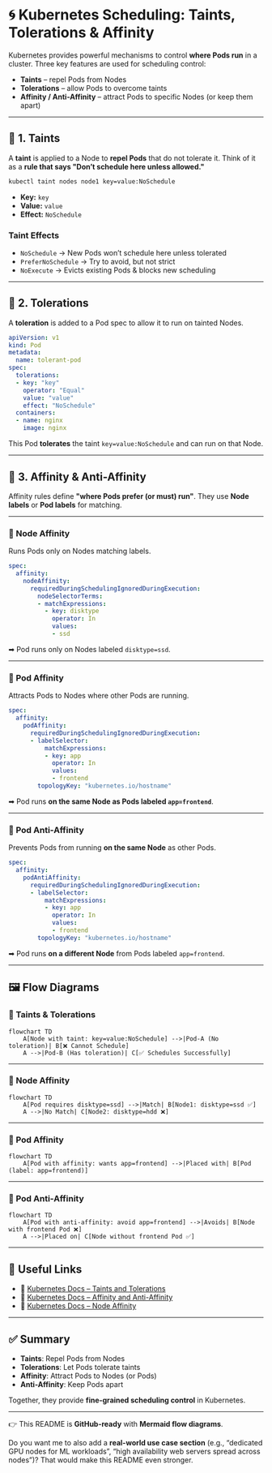 
# 🌀 Kubernetes Scheduling: Taints, Tolerations & Affinity

Kubernetes provides powerful mechanisms to control **where Pods run** in a cluster.
Three key features are used for scheduling control:

* **Taints** – repel Pods from Nodes
* **Tolerations** – allow Pods to overcome taints
* **Affinity / Anti-Affinity** – attract Pods to specific Nodes (or keep them apart)

---

## 📌 1. Taints

A **taint** is applied to a Node to **repel Pods** that do not tolerate it.
Think of it as a **rule that says "Don’t schedule here unless allowed."**

```bash
kubectl taint nodes node1 key=value:NoSchedule
```

* **Key:** `key`
* **Value:** `value`
* **Effect:** `NoSchedule`

### Taint Effects

* `NoSchedule` → New Pods won’t schedule here unless tolerated
* `PreferNoSchedule` → Try to avoid, but not strict
* `NoExecute` → Evicts existing Pods & blocks new scheduling

---

## 📌 2. Tolerations

A **toleration** is added to a Pod spec to allow it to run on tainted Nodes.

```yaml
apiVersion: v1
kind: Pod
metadata:
  name: tolerant-pod
spec:
  tolerations:
  - key: "key"
    operator: "Equal"
    value: "value"
    effect: "NoSchedule"
  containers:
  - name: nginx
    image: nginx
```

This Pod **tolerates** the taint `key=value:NoSchedule` and can run on that Node.

---

## 📌 3. Affinity & Anti-Affinity

Affinity rules define **"where Pods prefer (or must) run"**.
They use **Node labels** or **Pod labels** for matching.

---

### 🔹 Node Affinity

Runs Pods only on Nodes matching labels.

```yaml
spec:
  affinity:
    nodeAffinity:
      requiredDuringSchedulingIgnoredDuringExecution:
        nodeSelectorTerms:
        - matchExpressions:
          - key: disktype
            operator: In
            values:
            - ssd
```

➡ Pod runs only on Nodes labeled `disktype=ssd`.

---

### 🔹 Pod Affinity

Attracts Pods to Nodes where other Pods are running.

```yaml
spec:
  affinity:
    podAffinity:
      requiredDuringSchedulingIgnoredDuringExecution:
      - labelSelector:
          matchExpressions:
          - key: app
            operator: In
            values:
            - frontend
        topologyKey: "kubernetes.io/hostname"
```

➡ Pod runs **on the same Node as Pods labeled `app=frontend`**.

---

### 🔹 Pod Anti-Affinity

Prevents Pods from running **on the same Node** as other Pods.

```yaml
spec:
  affinity:
    podAntiAffinity:
      requiredDuringSchedulingIgnoredDuringExecution:
      - labelSelector:
          matchExpressions:
          - key: app
            operator: In
            values:
            - frontend
        topologyKey: "kubernetes.io/hostname"
```

➡ Pod runs **on a different Node** from Pods labeled `app=frontend`.

---

## 🖼️ Flow Diagrams

### 🔹 Taints & Tolerations

```mermaid
flowchart TD
    A[Node with taint: key=value:NoSchedule] -->|Pod-A (No toleration)| B[❌ Cannot Schedule]
    A -->|Pod-B (Has toleration)| C[✅ Schedules Successfully]
```

---

### 🔹 Node Affinity

```mermaid
flowchart TD
    A[Pod requires disktype=ssd] -->|Match| B[Node1: disktype=ssd ✅]
    A -->|No Match| C[Node2: disktype=hdd ❌]
```

---

### 🔹 Pod Affinity

```mermaid
flowchart TD
    A[Pod with affinity: wants app=frontend] -->|Placed with| B[Pod (label: app=frontend)]
```

---

### 🔹 Pod Anti-Affinity

```mermaid
flowchart TD
    A[Pod with anti-affinity: avoid app=frontend] -->|Avoids| B[Node with frontend Pod ❌]
    A -->|Placed on| C[Node without frontend Pod ✅]
```

---

## 🔗 Useful Links

* 📘 [Kubernetes Docs – Taints and Tolerations](https://kubernetes.io/docs/concepts/scheduling-eviction/taint-and-toleration/)
* 📘 [Kubernetes Docs – Affinity and Anti-Affinity](https://kubernetes.io/docs/concepts/scheduling-eviction/assign-pod-node/)
* 📘 [Kubernetes Docs – Node Affinity](https://kubernetes.io/docs/concepts/scheduling-eviction/assign-pod-node/#node-affinity)

---

## ✅ Summary

* **Taints**: Repel Pods from Nodes
* **Tolerations**: Let Pods tolerate taints
* **Affinity**: Attract Pods to Nodes (or Pods)
* **Anti-Affinity**: Keep Pods apart

Together, they provide **fine-grained scheduling control** in Kubernetes.

---

👉 This README is **GitHub-ready** with **Mermaid flow diagrams**.

Do you want me to also add a **real-world use case section** (e.g., “dedicated GPU nodes for ML workloads”, “high availability web servers spread across nodes”)? That would make this README even stronger.
